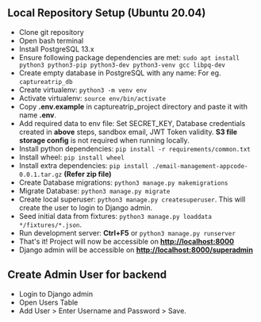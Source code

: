 ## Local Repository Setup (Ubuntu 20.04)

- Clone git repository
- Open bash terminal
- Install PostgreSQL 13.x
- Ensure following package dependencies are met:  ``sudo apt install python3 python3-pip python3-dev python3-venv gcc libpq-dev``
- Create empty database in PostgreSQL with any name: For eg. ``captureatrip_db``
- Create virtualenv: ``python3 -m venv env``
- Activate virtualenv: ``source env/bin/activate``
- Copy **.env.example** in captureatrip_project directory and paste it with name **.env**.
- Add required data to env file: Set SECRET_KEY, Database credentials created in **above** steps, sandbox email, JWT Token validity. **S3 file storage config** is not required when running locally. 
- Install python dependencies: ``pip install -r requirements/common.txt``
- Install wheel: ``pip install wheel``
- Install extra dependencies: ``pip install ./email-management-appcode-0.0.1.tar.gz`` **(Refer zip file)**
- Create Database migrations: ``python3 manage.py makemigrations``
- Migrate Database: ``python3 manage.py migrate``
- Create local superuser: ``python3 manage.py createsuperuser``. This will create the user to login to Django admin.
- Seed initial data from fixtures: ``python3 manage.py loaddata */fixtures/*.json``.
- Run development server: **Ctrl+F5** or ``python3 manage.py runserver``
- That's it! Project will now be accessible on **[http://localhost:8000](http://localhost:8000)**
- Django admin will be accessible on **[http://localhost:8000/superadmin](http://localhost:8000/superadmin)**

## Create Admin User for backend
- Login to Django admin
- Open Users Table
- Add User > Enter Username and Password > Save.